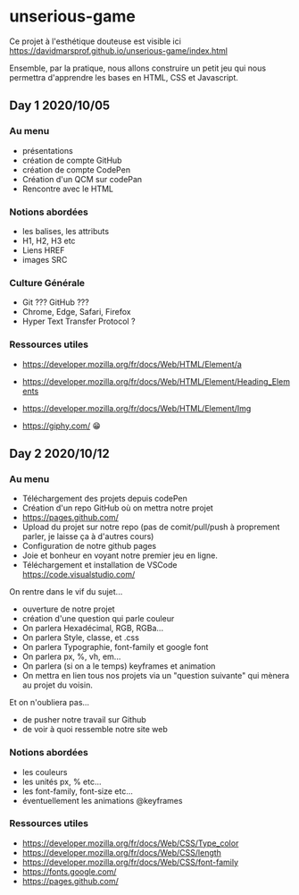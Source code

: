 # unserious-game

Ce projet à l'esthétique douteuse est visible ici
https://davidmarsprof.github.io/unserious-game/index.html

Ensemble, par la pratique, nous allons construire un petit jeu qui nous permettra d'apprendre les bases en HTML, CSS et Javascript.

## Day 1 2020/10/05

### Au menu

- présentations
- création de compte GitHub
- création de compte CodePen
- Création d'un QCM sur codePan
- Rencontre avec le HTML

### Notions abordées

- les balises, les attributs
- H1, H2, H3 etc
- Liens HREF
- images SRC

### Culture Générale

- Git ??? GitHub ???
- Chrome, Edge, Safari, Firefox
- Hyper Text Transfer Protocol ?

### Ressources utiles

- https://developer.mozilla.org/fr/docs/Web/HTML/Element/a
- https://developer.mozilla.org/fr/docs/Web/HTML/Element/Heading_Elements
- https://developer.mozilla.org/fr/docs/Web/HTML/Element/Img

- https://giphy.com/ :grin:



## Day 2 2020/10/12

### Au menu

- Téléchargement des projets depuis codePen
- Création d'un repo GitHub où on mettra notre projet
- https://pages.github.com/
- Upload du projet sur notre repo (pas de comit/pull/push à proprement parler, je laisse ça à d'autres cours)
- Configuration de notre github pages
- Joie et bonheur en voyant notre premier jeu en ligne.
- Téléchargement et installation de VSCode https://code.visualstudio.com/

On rentre dans le vif du sujet...

- ouverture de notre projet
- création d'une question qui parle couleur
- On parlera Hexadécimal, RGB, RGBa...
- On parlera Style, classe, et .css
- On parlera Typographie, font-family et google font
- On parlera px, %, vh, em...
- On parlera (si on a le temps) keyframes et animation
- On mettra en lien tous nos projets via un "question suivante" qui mènera au projet du voisin.

Et on n'oubliera pas...

- de pusher notre travail sur Github
- de voir à quoi ressemble notre site web

### Notions abordées

- les couleurs
- les unités px, % etc... 
- les font-family, font-size etc...
- éventuellement les animations @keyframes

### Ressources utiles

- https://developer.mozilla.org/fr/docs/Web/CSS/Type_color
- https://developer.mozilla.org/fr/docs/Web/CSS/length
- https://developer.mozilla.org/fr/docs/Web/CSS/font-family
- https://fonts.google.com/
- https://pages.github.com/








